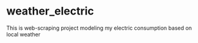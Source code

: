 # weather_electric
This is web-scraping project modeling my electric consumption based on local weather
